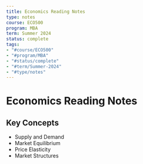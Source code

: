 ```yaml
---
title: Economics Reading Notes
type: notes
course: ECO500
program: MBA
term: Summer 2024
status: complete
tags:
- "#course/ECO500"
- "#program/MBA"
- "#status/complete"
- "#term/Summer-2024"
- "#type/notes"
---
```

# Economics Reading Notes

## Key Concepts

- Supply and Demand
- Market Equilibrium
- Price Elasticity
- Market Structures
